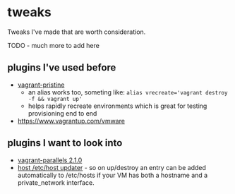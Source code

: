 # tweaks

Tweaks I've made that are worth consideration. 

TODO - much more to add here

## plugins I've used before

- [vagrant-pristine](https://github.com/fgrehm/vagrant-pristine)
  - an alias works too, someting like: `alias vrecreate='vagrant destroy -f && vagrant up'`
  - helps rapidly recreate environments which is great for testing provisioning end to end
- https://www.vagrantup.com/vmware 

## plugins I want to look into

- [vagrant-parallels 2.1.0](https://rubygems.org/gems/vagrant-parallels)
- [host /etc/host updater](https://github.com/agiledivider/vagrant-hostsupdater) - so on up/destroy an entry can be added automatically to /etc/hosts if your VM has both a hostname and a private_network interface.